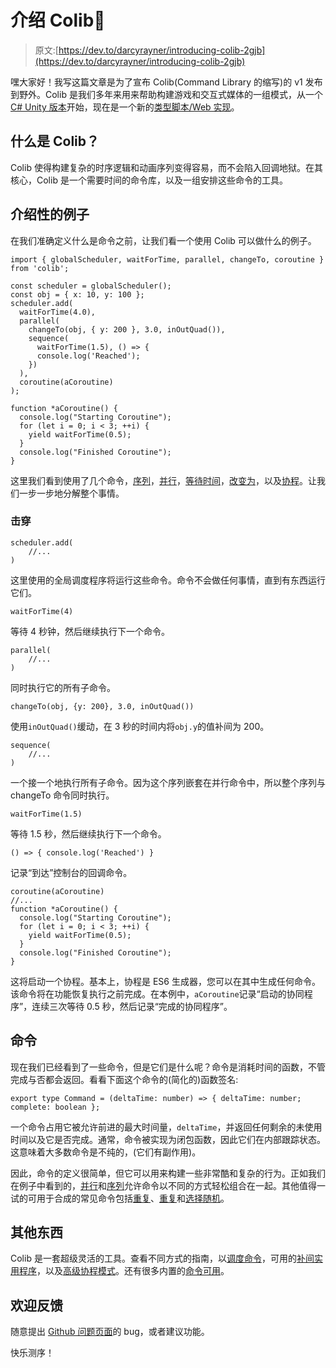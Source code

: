 # 介绍 Colib🎉

> 原文:[https://dev.to/darcyrayner/introducing-colib-2gjb](https://dev.to/darcyrayner/introducing-colib-2gjb)

嘿大家好！我写这篇文章是为了宣布 Colib(Command Library 的缩写)的 v1 发布到野外。Colib 是我们多年来用来帮助构建游戏和交互式媒体的一组模式，从一个 [C# Unity 版本](https://github.com/darcy-rayner/colib/blob/master/colib/README.md)开始，现在是一个新的[类型脚本/Web 实现](https://github.com/darcy-rayner/colib-js)。

## [](#what-is-colib)什么是 Colib？

Colib 使得构建复杂的时序逻辑和动画序列变得容易，而不会陷入回调地狱。在其核心，Colib 是一个需要时间的命令库，以及一组安排这些命令的工具。

## [](#an-introductory-example)介绍性的例子

在我们准确定义什么是命令之前，让我们看一个使用 Colib 可以做什么的例子。

```
import { globalScheduler, waitForTime, parallel, changeTo, coroutine } from 'colib';

const scheduler = globalScheduler();
const obj = { x: 10, y: 100 };
scheduler.add(
  waitForTime(4.0),
  parallel(
    changeTo(obj, { y: 200 }, 3.0, inOutQuad()),
    sequence(
      waitForTime(1.5), () => {
      console.log('Reached');
    })
  ),
  coroutine(aCoroutine)
);

function *aCoroutine() {
  console.log("Starting Coroutine");
  for (let i = 0; i < 3; ++i) {
    yield waitForTime(0.5);
  }
  console.log("Finished Coroutine");
} 
```

这里我们看到使用了几个命令，[序列](https://github.com/darcy-rayner/colib-js/blob/master/docs/api/README.md#sequence)，[并行](https://github.com/darcy-rayner/colib-js/blob/master/docs/api/README.md#parallel)，[等待时间](https://github.com/darcy-rayner/colib-js/blob/master/docs/api/README.md#waitForTime)，[改变为](https://github.com/darcy-rayner/colib-js/blob/master/docs/api/README.md#changeTO)，以及[协程](https://github.com/darcy-rayner/colib-js/blob/master/docs/api/README.md#coroutine)。让我们一步一步地分解整个事情。

### [](#breakdown)击穿

```
scheduler.add(
    //...
) 
```

这里使用的全局调度程序将运行这些命令。命令不会做任何事情，直到有东西运行它们。

```
waitForTime(4) 
```

等待 4 秒钟，然后继续执行下一个命令。

```
parallel(
    //...
) 
```

同时执行它的所有子命令。

```
changeTo(obj, {y: 200}, 3.0, inOutQuad()) 
```

使用`inOutQuad()`缓动，在 3 秒的时间内将`obj.y`的值补间为 200。

```
sequence(
    //...
) 
```

一个接一个地执行所有子命令。因为这个序列嵌套在并行命令中，所以整个序列与 changeTo 命令同时执行。

```
waitForTime(1.5) 
```

等待 1.5 秒，然后继续执行下一个命令。

```
() => { console.log('Reached') } 
```

记录“到达”控制台的回调命令。

```
coroutine(aCoroutine)
//...
function *aCoroutine() {
  console.log("Starting Coroutine");
  for (let i = 0; i < 3; ++i) {
    yield waitForTime(0.5);
  }
  console.log("Finished Coroutine");
} 
```

这将启动一个协程。基本上，协程是 ES6 生成器，您可以在其中生成任何命令。该命令将在功能恢复执行之前完成。在本例中，`aCoroutine`记录“启动的协同程序”，连续三次等待 0.5 秒，然后记录“完成的协同程序”。

## [](#commands)命令

现在我们已经看到了一些命令，但是它们是什么呢？命令是消耗时间的函数，不管完成与否都会返回。看看下面这个命令的(简化的)函数签名:

```
export type Command = (deltaTime: number) => { deltaTime: number; complete: boolean }; 
```

一个命令占用它被允许前进的最大时间量，`deltaTime`，并返回任何剩余的未使用时间以及它是否完成。通常，命令被实现为闭包函数，因此它们在内部跟踪状态。这意味着大多数命令是不纯的，(它们有副作用)。

因此，命令的定义很简单，但它可以用来构建一些非常酷和复杂的行为。正如我们在例子中看到的，[并行](https://github.com/darcy-rayner/colib-js/blob/master/docs/api/README.md#parallel)和[序列](https://github.com/darcy-rayner/colib-js/blob/master/docs/api/README.md#sequence)允许命令以不同的方式轻松组合在一起。其他值得一试的可用于合成的常见命令包括[重复](https://github.com/darcy-rayner/colib-js/blob/master/docs/api/README.md#repeat)、[重复](https://github.com/darcy-rayner/colib-js//blob/master/docs/api/README.md#repeatForever)和[选择随机](https://github.com/darcy-rayner/colib-js/blob/master/docs/api/README.md#chooseRandom)。

## [](#other-stuff)其他东西

Colib 是一套超级灵活的工具。查看不同方式的指南，以[调度命令](https://github.com/darcy-rayner/colib-js/blob/master/docs/guides/scheduling.md)，可用的[补间实用程序](https://github.com/darcy-rayner/colib-js/blob/master/docs/guides/tweening.md)，以及[高级协程模式](https://github.com/darcy-rayner/colib-js/blob/master/docs/guides/coroutines.md)。还有很多内置的[命令可用](https://github.com/darcy-rayner/colib-js/blob/master/docs/api/README.md)。

## [](#feedback-welcome)欢迎反馈

随意提出 [Github 问题页面](https://github.com/darcy-rayner/colib-js/issues)的 bug，或者建议功能。

快乐测序！
